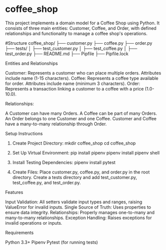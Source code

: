 # coffee_shop

This project implements a domain model for a Coffee Shop using Python. It consists of three main entities: Customer, Coffee, and Order, with defined relationships and functionality to manage a coffee shop's operations.

#Structure
coffee_shop/
├── customer.py
├── coffee.py
├── order.py
├── tests/
│   ├── test_customer.py
│   ├── test_coffee.py
│   ├── test_order.py
├── README.md
├── Pipfile
├── Pipfile.lock

Entities and Relationships

Customer: Represents a customer who can place multiple orders. Attributes include name (1-15 characters).
Coffee: Represents a coffee type available for order. Attributes include name (minimum 3 characters).
Order: Represents a transaction linking a customer to a coffee with a price (1.0-10.0).

Relationships:

A Customer can have many Orders.
A Coffee can be part of many Orders.
An Order belongs to one Customer and one Coffee.
Customer and Coffee have a many-to-many relationship through Order.

Setup Instructions

1. Create Project Directory:
mkdir coffee_shop
cd coffee_shop

2. Set Up Virtual Environment:
pip install pipenv
pipenv install
pipenv shell

3. Install Testing Dependencies:
pipenv install pytest

4. Create Files:
Place customer.py, coffee.py, and order.py in the root directory.
Create a tests directory and add test_customer.py, test_coffee.py, and test_order.py.

Features

Input Validation: All setters validate input types and ranges, raising ValueError for invalid inputs.
Single Source of Truth: Uses properties to ensure data integrity.
Relationships: Properly manages one-to-many and many-to-many relationships.
Exception Handling: Raises exceptions for invalid operations or inputs.

Requirements

Python 3.3+
Pipenv
Pytest (for running tests)